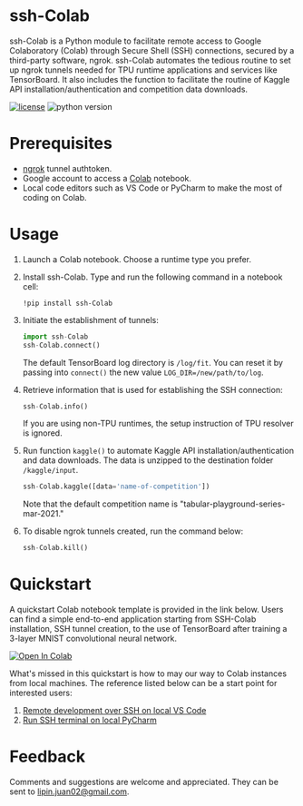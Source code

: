 
# ssh-Colab
ssh-Colab is a Python module to facilitate remote access to Google Colaboratory
(Colab) through Secure Shell (SSH) connections, secured by a third-party
software, ngrok. ssh-Colab automates the tedious routine to set up ngrok
tunnels needed for TPU runtime applications and services like TensorBoard. It also
includes the function to facilitate the routine of Kaggle API installation/authentication
and competition data downloads.

[![license](https://img.shields.io/badge/license-MIT-blue.svg)](/LICENSE)
![python version](https://img.shields.io/badge/python-3.6%2C3.7%2C3.8-blue?logo=python)

# Prerequisites
- [ngrok](https://ngrok.com/) tunnel authtoken.
- Google account to access a [Colab](https://colab.research.google.com/notebooks/intro.ipynb) notebook.
- Local code editors such as VS Code or PyCharm to make the most of coding on Colab.
# Usage
1. Launch a Colab notebook. Choose a runtime type you prefer.

2. Install ssh-Colab. Type and run the following command in a notebook cell:
   ```shell
   !pip install ssh-Colab
   ```
   
3. Initiate the establishment of tunnels:
   ```python
   import ssh-Colab
   ssh-Colab.connect()
   ```
   The default TensorBoard log directory is `/log/fit`. You can reset it by
   passing into `connect()` the new value `LOG_DIR=/new/path/to/log`.
   
4. Retrieve information that is used for establishing the SSH connection:
   ```python
   ssh-Colab.info()
   ```
   If you are using non-TPU runtimes, the setup instruction of TPU resolver is
   ignored.

5. Run function `kaggle()` to automate Kaggle API installation/authentication 
   and data downloads. The data is unzipped to the destination folder `/kaggle/input`. 
   ```python
   ssh-Colab.kaggle([data='name-of-competition'])
   ```
   Note that the default competition name is "tabular-playground-series-mar-2021."

   

6. To disable ngrok tunnels created, run the command below:
   ```python
   ssh-Colab.kill()
   ```

# Quickstart
A quickstart Colab notebook template is provided in the link below. Users can
find a simple end-to-end application starting from SSH-Colab installation, SSH
tunnel creation, to the use of TensorBoard after training a 3-layer MNIST
convolutional neural network. 

[![Open In Colab](https://colab.research.google.com/assets/colab-badge.svg)](https://colab.research.google.com/drive/1TKM6Zqk4oY8RrFqGzrM-QEt92iQ0zxwm?usp=sharing) 

What's missed in this quickstart is how to may our way to Colab instances from
local machines. The reference listed below can be a start point for interested
users:

1. [Remote development over SSH on local VS Code](https://code.visualstudio.com/docs/remote/ssh-tutorial)
2. [Run SSH terminal on local PyCharm](https://www.jetbrains.com/help/pycharm/running-ssh-terminal.html)


# Feedback
Comments and suggestions are welcome and appreciated. They can be sent to
lipin.juan02@gmail.com.

